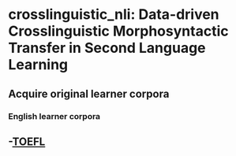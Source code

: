 # crosslinguistic_nli: Data-driven Crosslinguistic Morphosyntactic Transfer in Second Language Learning

## Acquire original learner corpora 

### English learner corpora

-[TOEFL](https://www.ets.org/research/policy_research_reports/publications/report/2013/jrkv)
  -
